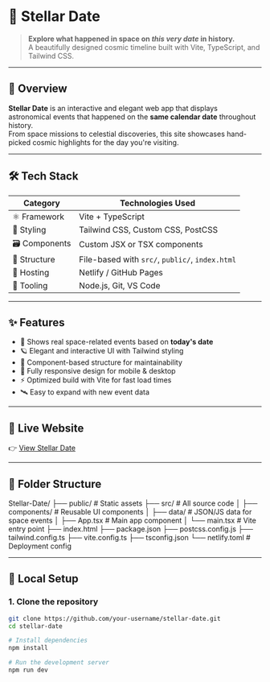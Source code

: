 # 🌠 Stellar Date

> **Explore what happened in space on *this very date* in history.**  
> A beautifully designed cosmic timeline built with Vite, TypeScript, and Tailwind CSS.

---

## 📌 Overview

**Stellar Date** is an interactive and elegant web app that displays astronomical events that happened on the **same calendar date** throughout history.  
From space missions to celestial discoveries, this site showcases hand-picked cosmic highlights for the day you're visiting.

---

## 🛠️ Tech Stack

| Category     | Technologies Used                           |
|--------------|---------------------------------------------|
| ⚛️ Framework | Vite + TypeScript                           |
| 🎨 Styling   | Tailwind CSS, Custom CSS, PostCSS           |
| 🗃️ Components | Custom JSX or TSX components   |
| 🧱 Structure  | File-based with `src/`, `public/`, `index.html` |
| 🚀 Hosting   | Netlify / GitHub Pages                      |
| 🧰 Tooling   | Node.js, Git, VS Code                       |

---

## ✨ Features

- 📅 Shows real space-related events based on **today's date**
- 🪐 Elegant and interactive UI with Tailwind styling
- 🧠 Component-based structure for maintainability
- 📱 Fully responsive design for mobile & desktop
- ⚡ Optimized build with Vite for fast load times
- 🛰️ Easy to expand with new event data

---

## 🔗 Live Website

👉 [View Stellar Date](https://stellardate.netlify.app/) 

---

## 📂 Folder Structure

Stellar-Date/
├── public/ # Static assets
├── src/ # All source code
│ ├── components/ # Reusable UI components
│ ├── data/ # JSON/JS data for space events
│ ├── App.tsx # Main app component
│ └── main.tsx # Vite entry point
├── index.html
├── package.json
├── postcss.config.js
├── tailwind.config.ts
├── vite.config.ts
├── tsconfig.json
└── netlify.toml # Deployment config

---

## 🧪 Local Setup

### 1. Clone the repository

```bash
git clone https://github.com/your-username/stellar-date.git
cd stellar-date

# Install dependencies
npm install

# Run the development server
npm run dev
